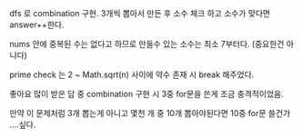 dfs 로 combination 구현. 3개씩 뽑아서 만든 후 소수 체크 하고 소수가 맞다면 answer++한다.  

nums 안에 중복된 수는 없다고 하므로 만들수 있는 소수는 최소 7부터다. (중요한건 아니다)  

prime check 는 2 ~ Math.sqrt(n) 사이에 약수 존재 시 break 해주었다.

좋아요 많이 받은 답 중 combination 구현 시 3중 for문을 쓴게 조금 충격적이었음.

만약 이 문제처럼 3개 뽑는게 아니고 몇천 개 중 10개 뽑아야된다면 10중 for문 쓸건가 ....싶다.